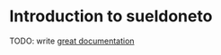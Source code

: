 # Introduction to sueldoneto

TODO: write [great documentation](http://jacobian.org/writing/what-to-write/)
